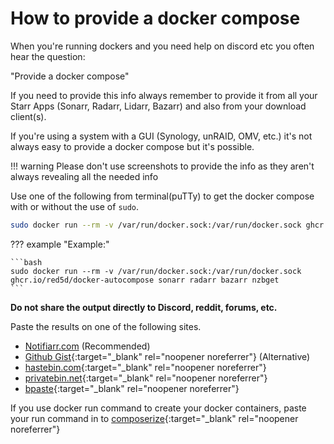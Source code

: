 # How to provide a docker compose

When you're running dockers and you need help on discord etc you often hear the question:

"Provide a docker compose"

If you need to provide this info always remember to provide it from all your Starr Apps (Sonarr, Radarr, Lidarr, Bazarr) and also from your download client(s).

If you're using a system with a GUI (Synology, unRAID, OMV, etc.) it's not always easy to provide a docker compose but it's possible.

!!! warning
    Please don't use screenshots to provide the info as they aren't always revealing all the needed info

Use one of the following from terminal(puTTy) to get the docker compose with or without the use of `sudo`.

```bash
sudo docker run --rm -v /var/run/docker.sock:/var/run/docker.sock ghcr.io/red5d/docker-autocompose CONTAINER_NAME CONTAINER_NAME2
```

??? example "Example:"

    ```bash
    sudo docker run --rm -v /var/run/docker.sock:/var/run/docker.sock ghcr.io/red5d/docker-autocompose sonarr radarr bazarr nzbget
    ```

**Do not share the output directly to Discord, reddit, forums, etc.**

Paste the results on one of the following sites.

- [Notifiarr.com](https://logs.notifiarr.com/) (Recommended)
- [Github Gist](https://gist.github.com){:target="_blank" rel="noopener noreferrer"} (Alternative)
- [hastebin.com](https://hastebin.com){:target="_blank" rel="noopener noreferrer"}
- [privatebin.net](https://privatebin.net/){:target="_blank" rel="noopener noreferrer"}
- [bpaste](https://bpa.st/){:target="_blank" rel="noopener noreferrer"}

If you use docker run command to create your docker containers, paste your run command in to [composerize](https://www.composerize.com/){:target="_blank" rel="noopener noreferrer"}
